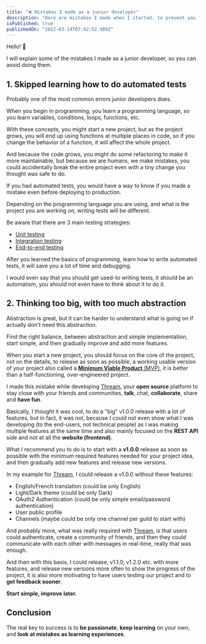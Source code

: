 ```yaml
---
title: "❌ Mistakes I made as a junior developer"
description: "Here are mistakes I made when I started, to prevent you from making the same mistakes."
isPublished: true
publishedOn: "2022-03-14T07:42:52.989Z"
---
```


Hello! 👋

I will explain some of the mistakes I made as a junior developer, so you can avoid doing them.

## 1. Skipped learning how to do automated tests

Probably one of the most common errors junior developers does.

When you begin in programming, you learn a programming language, so you learn variables, conditions, loops, functions, etc.

With these concepts, you might start a new project, but as the project grows, you will end up using functions at multiple places in code, so if you change the behavior of a function, it will affect the whole project.

And because the code grows, you might do some refactoring to make it more maintainable, but because we are humans, we make mistakes, you could accidentally break the entire project even with a tiny change you thought was safe to do.

If you had automated tests, you would have a way to know if you made a mistake even before deploying to production.

Depending on the programming language you are using, and what is the project you are working on, writing tests will be different.

Be aware that there are 3 main testing strategies:

- [Unit testing](https://en.wikipedia.org/wiki/Unit_testing)
- [Integration testing](https://en.wikipedia.org/wiki/Integration_testing)
- [End-to-end testing](https://en.wikipedia.org/wiki/End-to-end_testing)

After you learned the basics of programming, learn how to write automated tests, it will save you a lot of time and debugging.

I would even say that you should get used-to writing tests, it should be an automatism, you should not even have to think about it to do it.

## 2. Thinking too big, with too much abstraction

Abstraction is great, but it can be harder to understand what is going on if actually don't need this abstraction.

Find the right balance, between abstraction and simple implementation, start simple, and then gradually improve and add more features.

When you start a new project, you should focus on the core of the project, not on the details, to release as soon as possible, a working usable version of your project also called a [**Minimum Viable Product** (MVP)](https://en.wikipedia.org/wiki/Minimum_viable_product), it is better than a half-functioning, over-engineered project.

I made this mistake while developing [Thream](https://thream.theoludwig.fr), your **open source** platform to stay close with your friends and communities, **talk**, chat, **collaborate**, share and **have fun**.

Basically, I thought it was cool, to do a "big" v1.0.0 release with a lot of features, but in fact, it was not, because I could not even show what I was developing (to the end-users, not technical people) as I was making multiple features at the same time and also mainly focused on the **REST API** side and not at all the **website (frontend)**.

What I recommend you to do is to start with a **v1.0.0** release as soon as possible with the minimum required features needed for your project idea, and then gradually add new features and release new versions.

In my example for [Thream](https://thream.theoludwig.fr), I could release a v1.0.0 without these features:

- English/French translation (could be only English)
- Light/Dark theme (could be only Dark)
- OAuth2 Authentication (could be only simple email/password authentication)
- User public profile
- Channels (maybe could be only one channel per guild to start with)

And probably more, what was really required with [Thream](https://thream.theoludwig.fr), is that users could authenticate, create a community of friends, and then they could communicate with each other with messages in real-time, really that was enough.

And then with this basis, I could release, v1.1.0, v1.2.0 etc. with more features, and release new versions more often to show the progress of the project, it is also more motivating to have users testing our project and to **get feedback sooner**.

**Start simple, improve later.**

## Conclusion

The real key to success is to **be passionate**, **keep learning** on your own, and **look at mistakes as learning experiences**.
